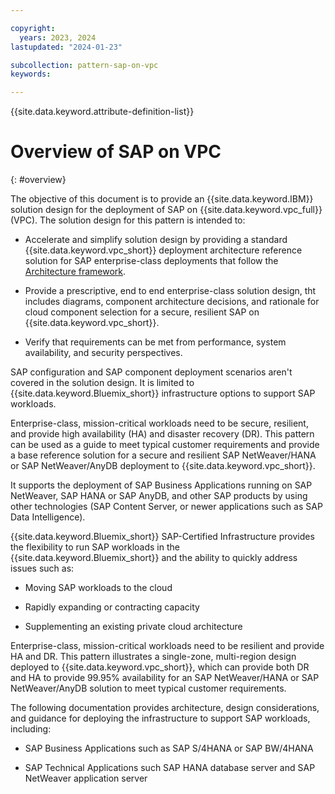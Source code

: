 ```yaml
---

copyright:
  years: 2023, 2024
lastupdated: "2024-01-23"

subcollection: pattern-sap-on-vpc
keywords:

---
```


{{site.data.keyword.attribute-definition-list}}

# Overview of SAP on VPC
{: #overview}

The objective of this document is to provide an {{site.data.keyword.IBM}} solution design for the deployment of SAP on {{site.data.keyword.vpc_full}} (VPC). The solution design for this pattern is intended to:

-   Accelerate and simplify solution design by providing a standard {{site.data.keyword.vpc_short}} deployment architecture reference solution for SAP enterprise-class deployments that follow the [Architecture framework](/docs/architecture-framework?topic=architecture-framework-intro).

-   Provide a prescriptive, end to end enterprise-class solution design, tht includes diagrams, component architecture decisions, and rationale for cloud component selection for a secure, resilient SAP on {{site.data.keyword.vpc_short}}.

-   Verify that requirements can be met from performance, system availability, and security perspectives.

 SAP configuration and SAP component deployment scenarios aren't covered in the solution design. It is limited to {{site.data.keyword.Bluemix_short}} infrastructure options to support SAP workloads.

Enterprise-class, mission-critical workloads need to be secure, resilient, and provide high availability (HA) and disaster recovery (DR). This pattern can be used as a guide to meet typical customer requirements and provide a base reference solution for a secure and resilient SAP NetWeaver/HANA or SAP NetWeaver/AnyDB deployment to {{site.data.keyword.vpc_short}}.

It supports the deployment of SAP Business Applications running on SAP NetWeaver, SAP HANA or SAP AnyDB, and other SAP products by using other technologies (SAP Content Server, or newer applications such as SAP Data Intelligence).

{{site.data.keyword.Bluemix_short}} SAP-Certified Infrastructure provides the flexibility to run SAP workloads in the {{site.data.keyword.Bluemix_short}} and the ability to quickly address issues such as:

-   Moving SAP workloads to the cloud

-   Rapidly expanding or contracting capacity

-   Supplementing an existing private cloud architecture

Enterprise-class, mission-critical workloads need to be resilient and provide HA and DR. This pattern illustrates a single-zone, multi-region design deployed to {{site.data.keyword.vpc_short}}, which can provide both DR and HA to provide 99.95% availability for an SAP NetWeaver/HANA or SAP NetWeaver/AnyDB solution to meet typical customer requirements.

The following documentation provides architecture, design considerations, and guidance for deploying the infrastructure to support SAP workloads, including:

-   SAP Business Applications such as SAP S/4HANA or SAP BW/4HANA

-   SAP Technical Applications such SAP HANA database server and SAP NetWeaver application server

